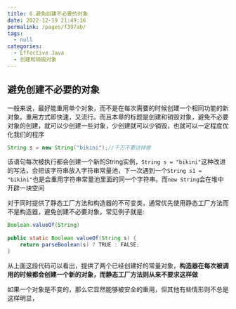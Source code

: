 ```yaml
---
title: 6.避免创建不必要的对象
date: 2022-12-19 21:49:16
permalink: /pages/f397ab/
tags: 
  - null
categories: 
  - Effective Java
  - 创建和销毁对象
---
```


## 避免创建不必要的对象

一般来说，最好能重用单个对象，而不是在每次需要的时候创建一个相同功能的新对象。重用方式即快速，又流行。而且本章的标题是创建和销毁对象，避免不必要对象的创建，就可以少创建一些对象，少创建就可以少销毁，也就可以一定程度优化我们的程序

```java
String s = new String("bikini");//千万不要这样做
```

该语句每次被执行都会创建一个新的String实例，`String s = "bikini"`这种改进的写法，会把该字符串放入字符串常量池，下一次遇到一个`String s1 = "bikini"`也是会重用字符串常量池里面的同一个字符串。而`new String`会在堆中开辟一块空间

对于同时提供了静态工厂方法和构造器的不可变类，通常优先使用静态工厂方法而不是构造器，避免创建不必要对象。常见例子就是:

```java
Boolean.valueOf(String)
    
public static Boolean valueOf(String s) {
    return parseBoolean(s) ? TRUE : FALSE;
}
```

从上面这段代码可以看出，提供了两个已经创建好的常量对象，**构造器在每次被调用的时候都会创建一个新的对象，而静态工厂方法则从来不要求这样做**

如果一个对象是不变的，那么它显然能够被安全的重用，但其他有些情形则不总是这样明显，

